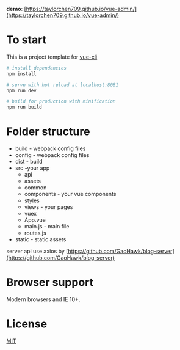 **demo**: [https://taylorchen709.github.io/vue-admin/](https://taylorchen709.github.io/vue-admin/)

# To start

This is a project template for [vue-cli](https://github.com/vuejs/vue-cli)

``` bash
# install dependencies
npm install

# serve with hot reload at localhost:8081
npm run dev

# build for production with minification
npm run build

```

# Folder structure
* build - webpack config files
* config - webpack config files
* dist - build
* src -your app
    * api
    * assets
    * common
    * components - your vue components
    * styles
    * views - your pages
    * vuex
    * App.vue
    * main.js - main file
    * routes.js
* static - static assets

server api use axios by  [https://github.com/GaoHawk/blog-server](https://github.com/GaoHawk/blog-server)



# Browser support

Modern browsers and IE 10+.

# License
[MIT](http://opensource.org/licenses/MIT)
